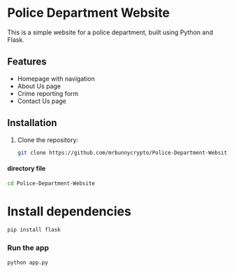 # Police Department Website

This is a simple website for a police department, built using Python and Flask.

## Features
- Homepage with navigation
- About Us page
- Crime reporting form
- Contact Us page

## Installation
1. Clone the repository:
   ```bash
   git clone https://github.com/mrbunnycrypto/Police-Department-Website.git
   ```
#### directory file

```bash
cd Police-Department-Website
```
# Install dependencies
```bash
pip install flask
```
### Run the app
```bash
python app.py
